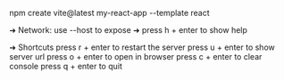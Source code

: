 npm create vite@latest my-react-app --template react


  ➜  Network: use --host to expose
  ➜  press h + enter to show help

  ➜  Shortcuts
  press r + enter to restart the server
  press u + enter to show server url
  press o + enter to open in browser
  press c + enter to clear console
  press q + enter to quit

  